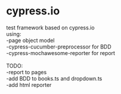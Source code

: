 # cypress.io
test framework based on cypress.io<br />
using:<br />
-page object model<br />
-cypress-cucumber-preprocessor for BDD<br />
-cypress-mochawesome-reporter for report<br />
<br />
TODO:<br />
-report to pages<br />
-add BDD to books.ts and dropdown.ts<br />
-add html reporter<br />